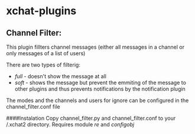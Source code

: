 xchat-plugins
=============
Channel Filter:
--------------
  This plugin fillters channel messages (either all messages in a channel or only messages of a list of users)
  
  There are two types of filterig:
  + *full* - doesn't show the message at all
  + *soft* - shows the message but prevent the emmiting of the message to other plugins and thus prevents notifications by the notification plugin
   
  The modes and the channels and users for ignore can be configured in the channel_filter.conf file

####Instalation
Copy channel\_filter.py and channel\_filter.conf to your /.xchat2 directory.
Requires module *re* and *configobj*
